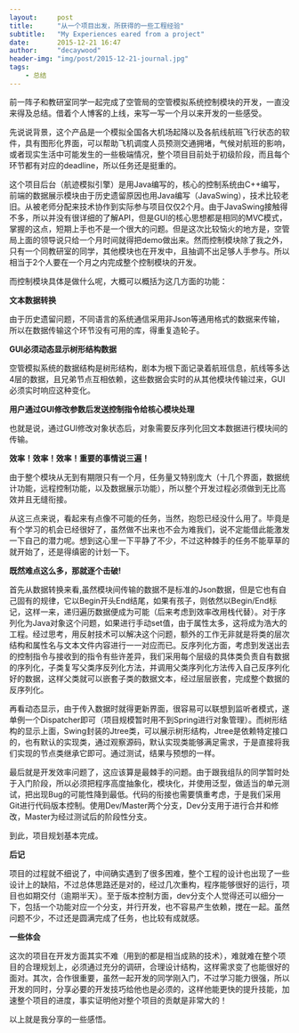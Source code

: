 ```yaml
---
layout:     post
title:      "从一个项目出发，所获得的一些工程经验"
subtitle:   "My Experiences eared from a project"
date:       2015-12-21 16:47
author:     "decaywood"
header-img: "img/post/2015-12-21-journal.jpg"
tags:
    - 总结
---
```



前一阵子和教研室同学一起完成了空管局的空管模拟系统控制模块的开发，一直没来得及总结。借着个人博客的上线，来写一写一个月以来开发的一些感受。

先说说背景，这个产品是一个模拟全国各大机场起降以及各航线航班飞行状态的软件，具有图形化界面，可以帮助飞机调度人员预测交通拥堵，气候对航班的影响，或者现实生活中可能发生的一些极端情况，整个项目目前处于初级阶段，而且每个环节都有对应的deadline，所以任务还是挺重的。

这个项目后台（航迹模拟引擎）是用Java编写的，核心的控制系统由C++编写，前端的数据展示模块由于历史遗留原因也用Java编写（JavaSwing），技术比较老旧。从被老师分配来技术协作到实际参与项目仅仅2个月。由于JavaSwing接触得不多，所以并没有很详细的了解API，但是GUI的核心思想都是相同的MVC模式，掌握的这点，短期上手也不是一个很大的问题。但是这次比较恼火的地方是，空管局上面的领导说只给一个月时间就得把demo做出来。然而控制模块除了我之外，只有一个同教研室的同学，其他模块也在开发中，且抽调不出足够人手参与。所以相当于2个人要在一个月之内完成整个控制模块的开发。

而控制模块具体是做什么呢，大概可以概括为这几方面的功能：

**文本数据转换**

由于历史遗留问题，不同语言的系统通信采用非Json等通用格式的数据来传输，所以在数据传输这个环节没有可用的库，得重复造轮子。

**GUI必须动态显示树形结构数据**

空管模拟系统的数据结构是树形结构，剧本为根下面记录着航班信息，航线等多达4层的数据，且兄弟节点互相依赖，这些数据会实时的从其他模块传输过来，GUI必须实时响应这种变化。

**用户通过GUI修改参数后发送控制指令给核心模块处理**

也就是说，通过GUI修改对象状态后，对象需要反序列化回文本数据进行模块间的传输。

**效率！效率！效率！重要的事情说三遍！**

由于整个模块从无到有期限只有一个月，任务量又特别庞大（十几个界面，数据统计功能，远程控制功能，以及数据展示功能），所以整个开发过程必须做到无比高效并且无缝衔接。


从这三点来说，看起来有点像不可能的任务，当然，抱怨已经没什么用了。毕竟是有个学习的机会已经很好了，虽然做不出来也不会为难我们，说不定能借此能激发一下自己的潜力呢。想到这心里一下平静了不少，不过这种棘手的任务不能草草的就开始了，还是得缜密的计划一下。

**既然难点这么多，那就逐个击破!**

首先从数据转换来看,虽然模块间传输的数据不是标准的Json数据，但是它也有自己固有的规律，它以Begin开头End结尾，如果有孩子，则依然以Begin/End标记，这样一来，递归遍历数据便成为可能（后来考虑到效率改用栈代替）。对于序列化为Java对象这个问题，如果进行手动set值，由于属性太多，这将成为浩大的工程。经过思考，用反射技术可以解决这个问题，额外的工作无非就是将类的层次结构和属性名与文本文件内容进行一一对应而已。反序列化方面，考虑到发送出去的控制指令与接收到的指令有些许差异，我们采用每个层级的具体类负责自有数据的序列化，子类复写父类序反列化方法，并调用父类序列化方法传入自己反序列化好的数据，这样父类就可以嵌套子类的数据文本，经过层层嵌套，完成整个数据的反序列化。

再看动态显示，由于传入数据时就得更新界面，很容易可以联想到监听者模式，遂单例一个Dispatcher即可（项目规模暂时用不到Spring进行对象管理）。而树形结构的显示上面，Swing封装的Jtree类，可以展示树形结构，Jtree是依赖特定接口的，也有默认的实现类，通过观察源码，默认实现类能够满足需求，于是直接将我们实现的节点类继承它即可。通过测试，结果与预想的一样。

最后就是开发效率问题了，这应该算是最棘手的问题。由于跟我组队的同学暂时处于入门阶段，所以必须把程序高度抽象化，模块化，并使用泛型，做适当的单元测试，把出现Bug的可能性降到最低。代码的衔接也需要慎重考虑，于是我们采用Git进行代码版本控制。使用Dev/Master两个分支，Dev分支用于进行合并和修改，Master为经过测试后的阶段性分支。

到此，项目规划基本完成。

**后记**

项目的过程就不细说了，中间确实遇到了很多困难，整个工程的设计也出现了一些设计上的缺陷，不过总体思路还是对的，经过几次重构，程序能够很好的运行，项目也如期交付（逾期半天）。至于版本控制方面，dev分支个人觉得还可以细分一下，包括一个功能对应一个分支，并行开发，也不容易产生依赖，搅在一起。虽然问题不少，不过还是圆满完成了任务，也比较有成就感。

**一些体会**

这次的项目在开发方面其实不难（用到的都是相当成熟的技术），难就难在整个项目的合理规划上，必须通过充分的调研，合理设计结构，这样需求变了也能很好的面对。其次，合作很重要，虽然一起开发的同学刚入门，不过学习能力很强，所以开发的同时，分享必要的开发技巧给他也是必须的，这样他能更快的提升技能，加速整个项目的进度，事实证明他对整个项目的贡献是非常大的！

以上就是我分享的一些感悟。
